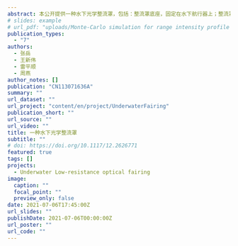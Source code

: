 ```yaml
---
abstract: 本公开提供一种水下光学整流罩，包括：整流罩底座，固定在水下航行器上；整流罩头部，与水下航行器的外壳在结构上共形；其中，整流罩底座与整流罩头部之间形成密封的整流罩腔体，整流罩腔体中充满水。本公开的水下光学整流罩结构简单、易于操作，可与水下航行器机械共形减少水下航行器的航行阻力，又能使水下航行器的光学相机清晰成像，具有较强的实用性。
# slides: example
# url_pdf: "uploads/Monte-Carlo simulation for range intensity profile of underwater range gated imaging.pdf"
publication_types:
  - "7"
authors:
  - 张岳
  - 王新伟
  - 雷平顺
  - 周燕
author_notes: []
publication: "CN113071636A"
summary: ""
url_dataset: ""
url_project: "content/en/project/UnderwaterFairing"
publication_short: ""
url_source: ""
url_video: ""
title: 一种水下光学整流罩
subtitle: ""
# doi: https://doi.org/10.1117/12.2626771
featured: true
tags: []
projects:
  - Underwater Low-resistance optical fairing
image:
  caption: ""
  focal_point: ""
  preview_only: false
date: 2021-07-06T17:45:00Z
url_slides: ""
publishDate: 2021-07-06T00:00:00Z
url_poster: ""
url_code: ""
---
```

